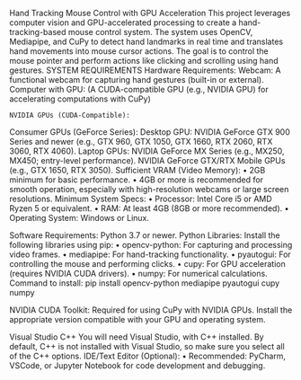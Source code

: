 
Hand Tracking Mouse Control with GPU Acceleration
This project leverages computer vision and GPU-accelerated processing to create a hand-tracking-based mouse control system. The system uses OpenCV, Mediapipe, and CuPy to detect hand landmarks in real time and translates hand movements into mouse cursor actions. The goal is to control the mouse pointer and perform actions like clicking and scrolling using hand gestures.
SYSTEM REQUIREMENTS
Hardware Requirements:
Webcam: A functional webcam for capturing hand gestures (built-in or external).
Computer with GPU: (A CUDA-compatible GPU (e.g., NVIDIA GPU) for accelerating computations with CuPy)

    NVIDIA GPUs (CUDA-Compatible): 
Consumer GPUs (GeForce Series):
Desktop GPU:
NVIDIA GeForce GTX 900 Series and newer (e.g., GTX 960, GTX 1050, GTX 1660, RTX 2060, RTX 3060, RTX 4060).
Laptop GPUs:
NVIDIA GeForce MX Series (e.g., MX250, MX450; entry-level performance).
NVIDIA GeForce GTX/RTX Mobile GPUs (e.g., GTX 1650, RTX 3050).
Sufficient VRAM (Video Memory):
•	2GB minimum for basic performance.
•	4GB or more is recommended for smooth operation, especially with high-resolution webcams or large screen resolutions.
Minimum System Specs:
•	Processor: Intel Core i5 or AMD Ryzen 5 or equivalent.
•	RAM: At least 4GB (8GB or more recommended).
•	Operating System: Windows or Linux.

Software Requirements:
Python 3.7 or newer.
Python Libraries:
Install the following libraries using pip:
•	opencv-python: For capturing and processing video frames.
•	mediapipe: For hand-tracking functionality.
•	pyautogui: For controlling the mouse and performing clicks.
•	cupy: For GPU acceleration (requires NVIDIA CUDA drivers).
•	numpy: For numerical calculations.
Command to install: pip install opencv-python mediapipe pyautogui cupy numpy

NVIDIA CUDA Toolkit:
Required for using CuPy with NVIDIA GPUs. Install the appropriate version compatible with your GPU and operating system.

Visual Studio C++
You will need Visual Studio, with C++ installed. By default, C++ is not installed with Visual Studio, so make sure you select all of the C++ options.
IDE/Text Editor (Optional):
•	Recommended: PyCharm, VSCode, or Jupyter Notebook for code development and debugging.


